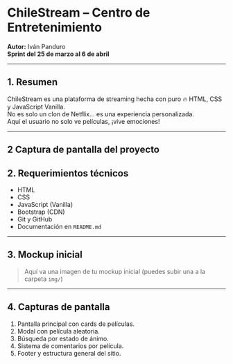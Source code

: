 # ChileStream – Centro de Entretenimiento

**Autor:** Iván Panduro  
**Sprint del 25 de marzo al 6 de abril**

---

## 1. Resumen 

ChileStream es una plataforma de streaming hecha con puro 🔥 HTML, CSS y JavaScript Vanilla.  
No es solo un clon de Netflix... es una experiencia personalizada.  
Aquí el usuario no solo ve películas, ¡vive emociones!

---

## 2 Captura de pantalla del proyecto 



## 2. Requerimientos técnicos

- HTML
- CSS
- JavaScript (Vanilla)
- Bootstrap (CDN)
- Git y GitHub
- Documentación en `README.md`

---

## 3. Mockup inicial

> Aquí va una imagen de tu mockup inicial (puedes subir una a la carpeta `img/`)

---

## 4. Capturas de pantalla

1. Pantalla principal con cards de películas.  
2. Modal con película aleatoria.  
3. Búsqueda por estado de ánimo.  
4. Sistema de comentarios por película.  
5. Footer y estructura general del sitio.
